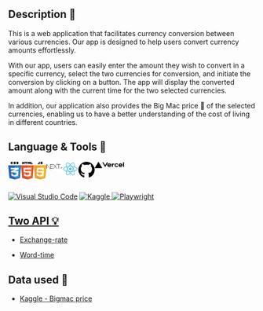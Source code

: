 ## Description 	:currency_exchange:
This is a web application that facilitates currency conversion between various currencies. Our app is designed to help users convert currency amounts effortlessly.

With our app, users can easily enter the amount they wish to convert in a specific currency, select the two currencies for conversion, and initiate the conversion by clicking on a button. The app will display the converted amount along with the current time for the two selected currencies.

In addition, our application also provides the Big Mac price :hamburger: of the selected currencies, enabling us to have a better understanding of the cost of living in different countries.

## Language & Tools :hammer:
<p>
<a href="https://developer.mozilla.org/en-US/docs/Web/CSS" target="_blank"> <img align="left" alt="CSS" width="26px" src="https://github.com/Baaam0/Baaam0/blob/ad4384131695b0c144df435674c163978dc48495/images/css3.png"/> </a>

<a href="https://developer.mozilla.org/en-US/docs/Web/HTML" target="_blank"> <img align="left" alt="Html" width="26px" src="https://github.com/Baaam0/Baaam0/blob/ad4384131695b0c144df435674c163978dc48495/images/html5.png"/> </a>

<a href="https://developer.mozilla.org/en-US/docs/Web/JavaScript" target="_blank"> <img align="left" alt="Javascript" width="26px" src="https://github.com/Baaam0/Baaam0/blob/ad4384131695b0c144df435674c163978dc48495/images/javascript.png"/> </a>

<a href="https://nextjs.org/" target="_blank"> <img align="left" alt="Next-js" width="32px" src="https://github.com/Baaam0/Baaam0/blob/ad4384131695b0c144df435674c163978dc48495/images/next-js.png"/> </a>

<a href="https://reactjs.org/" target="_blank"> <img align="left" alt="React" width="33px" src="https://github.com/Baaam0/Baaam0/blob/ad4384131695b0c144df435674c163978dc48495/images/react.png"/> </a>

<a href="https://github.com/" target="_blank"> <img align="left" alt="Github" width="33px" src="https://github.com/Baaam0/Baaam0/blob/fd6f7d6dc806d6ec37989271d24822c0217cbc34/images/github.png"/> </a>

<a href="https://vercel.com/" target="_blank"> <img align="left" alt="Vercel" width="60px" src="https://github.com/Baaam0/Baaam0/blob/2acaa87dbcd9fe8bc6153a73c3b909cfe53d9f99/images/vercel.png"/> </a>
</p>

<br>

<p>
<br>

<a href="#"><img alt="Visual Studio Code" src="https://img.shields.io/badge/Visual%20Studio%20Code-0078d7.svg?logo=visual-studio-code&logoColor=white"></a>
<a href="#"><img alt="Kaggle" src="https://img.shields.io/badge/Kaggle-646568?style=appveyor&logo=kaggle&logoColor=5bbcf9"/>
<a href="#"><img alt="Playwright" src="https://img.shields.io/badge/Playwright-67b859?style=appveyor&logo=playwright&logoColor=white"/>

</p>

## Two API :bulb:

- [Exchange-rate](https://www.exchangerate-api.com/)

- [Word-time](https://ipgeolocation.io/documentation/timezone-api.html)


## Data used :page_with_curl:

- [Kaggle - Bigmac price](https://www.kaggle.com/datasets/vittoriogiatti/bigmacprice)


<!-- ## Getting Started

First, run the development server:

```bash
npm run dev
# or
yarn dev
# or
pnpm dev
```

Open [http://localhost:3000](http://localhost:3000) with your browser to see the result.

You can start editing the page by modifying `app/page.jsx`. The page auto-updates as you edit the file.

[API routes](https://nextjs.org/docs/api-routes/introduction) can be accessed on [http://localhost:3000/api/hello](http://localhost:3000/api/hello). This endpoint can be edited in `pages/api/hello.js`.

The `pages/api` directory is mapped to `/api/*`. Files in this directory are treated as [API routes](https://nextjs.org/docs/api-routes/introduction) instead of React pages.

This project uses [`next/font`](https://nextjs.org/docs/basic-features/font-optimization) to automatically optimize and load Inter, a custom Google Font.

-->
